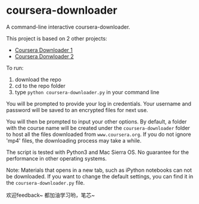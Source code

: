 # coursera-downloader

A command-line interactive coursera-downloader.

This project is based on 2 other projects:
  - [Coursera Downloader 1](https://github.com/coursera-dl/coursera-dl)
  - [Coursera Donwloader 2](https://github.com/jansenicus/www-coursera-downloader)

To run:
1. download the repo 
2. cd to the repo folder
3. type `python coursera-downloader.py` in your command line

You will be prompted to provide your log in credentials. Your username and password will be saved to an encrypted files for next use.

You will then be prompted to input your other options. By default, a folder with the course name will be created under the
`coursera-downloader` folder to host all the files downloaded from `www.coursera.org`. If you do not ignore 'mp4' files, the downloading process may take a while.

The script is tested with Python3 and Mac Sierra OS.
No guarantee for the performance in other operating systems.

Note: 
Materials that opens in a new tab, such as iPython notebooks can not be downloaded.
If you want to change the default settings, you can find it in the `coursera-downloader.py` file. 

欢迎feedback~ 都加油学习哟，笔芯~
